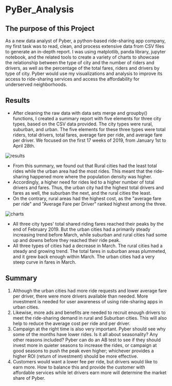# PyBer_Analysis


## The purpose of this Project

As a new data analyst of Pyber, a python-based ride-sharing app company, my first task was to read, clean, and process extensive data from CSV files to generate an in-depth report. I was using matplotlib, panda library, jupyter notebook, and the related tools to create a variety of charts to showcase the relationship between the type of city and the number of riders and drivers, as well as the percentage of the total fares, riders and drivers by type of city. Pyber would use my visualizations and analysis to improve its access to ride-sharing services and access the affordability for underserved neighborhoods.


## Results
- After cleaning the raw data with data sets merge and groupby() functions, I created a summary report with five elements for three city types, based on the CSV data provided. The city types were rural, suburban, and urban. The five elements for these three types were total riders, total drivers, total fares, average fare per ride, and average fare per driver. We focused on the first 17 weeks of 2019, from January 1st to April 28th.

![results](Deliverable_1_result)
- From this summary, we found out that Rural cities had the least total rides while the urban area had the most rides. This meant that the ride-sharing happened more where the population density was higher.
- Accordingly, a higher need for rides led to a higher number of total drivers and fares. Thus, the urban city had the highest total drivers and fares as well, the suburban the next, and the rural cities the least.
- On the contrary, rural areas had the highest cost, as the "average fare per ride" and "Average Fare per Driver" ranked highest among the three.

![charts](PyBer_fare_summary.png)
- All three city types' total shared riding fares reached their peaks by the end of February 2019. But the urban cities had a primarily steady increasing trend before March, while suburban and rural cities had some up and downs before they reached their ride peak.
- All three types of cities had a decrease in March. The rural cities had a steady and growing trend. The total fares in suburban areas plummeted, and it grew back enough within March. The urban cities had a very steep curve in fares in March.

## Summary
1. Although the urban cities had more ride requests and lower average fare per driver, there were more drivers available than needed. More investment is needed for user awareness of using ride-sharing apps in urban cities.
2. Likewise, more ads and benefits are needed to recruit enough drivers to meet the ride-sharing demand in rural and Suburban cities. This will also help to reduce the average cost per ride and per driver.
3. Campaign at the right time is also very important. Pyber should see why some of the months have lower rides. Is it all about seasonality? Any other reasons included? Pyber can do an AB test to see if they should invest more in quieter seasons to increase the rides, or campaign at good seasons to push the peak even higher; whichever provides a higher ROI (return of investment) should be more effective.
4. Customers would want a lower fee per ride, but drivers would like to earn more. How to balance this and provide the customer with affordable services while let drivers earn more will determine the market share of Pyber.
